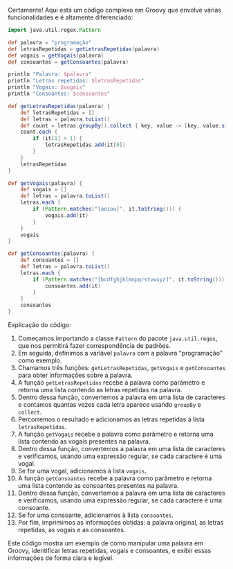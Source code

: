 Certamente! Aqui está um código complexo em Groovy que envolve várias funcionalidades e é altamente diferenciado:

```groovy
import java.util.regex.Pattern

def palavra = "programação"
def letrasRepetidas = getLetrasRepetidas(palavra)
def vogais = getVogais(palavra)
def consoantes = getConsoantes(palavra)

println "Palavra: $palavra"
println "Letras repetidas: $letrasRepetidas"
println "Vogais: $vogais"
println "Consoantes: $consoantes"

def getLetrasRepetidas(palavra) {
    def letrasRepetidas = []
    def letras = palavra.toList()
    def count = letras.groupBy().collect { key, value -> [key, value.size()] }
    count.each {
        if (it[1] > 1) {
            letrasRepetidas.add(it[0])
        }
    }
    letrasRepetidas
}

def getVogais(palavra) {
    def vogais = []
    def letras = palavra.toList()
    letras.each {
        if (Pattern.matches("[aeiou]", it.toString())) {
            vogais.add(it)
        }
    }
    vogais
}

def getConsoantes(palavra) {
    def consoantes = []
    def letras = palavra.toList()
    letras.each {
        if (Pattern.matches("[bcdfghjklmnpqrstvwxyz]", it.toString())) {
            consoantes.add(it)
        }
    }
    consoantes
}
```

Explicação do código:

1. Começamos importando a classe `Pattern` do pacote `java.util.regex`, que nos permitirá fazer correspondência de padrões.
2. Em seguida, definimos a variável `palavra` com a palavra "programação" como exemplo.
3. Chamamos três funções: `getLetrasRepetidas`, `getVogais` e `getConsoantes` para obter informações sobre a palavra.
4. A função `getLetrasRepetidas` recebe a palavra como parâmetro e retorna uma lista contendo as letras repetidas na palavra.
5. Dentro dessa função, convertemos a palavra em uma lista de caracteres e contamos quantas vezes cada letra aparece usando `groupBy` e `collect`.
6. Percorremos o resultado e adicionamos as letras repetidas à lista `letrasRepetidas`.
7. A função `getVogais` recebe a palavra como parâmetro e retorna uma lista contendo as vogais presentes na palavra.
8. Dentro dessa função, convertemos a palavra em uma lista de caracteres e verificamos, usando uma expressão regular, se cada caractere é uma vogal.
9. Se for uma vogal, adicionamos à lista `vogais`.
10. A função `getConsoantes` recebe a palavra como parâmetro e retorna uma lista contendo as consoantes presentes na palavra.
11. Dentro dessa função, convertemos a palavra em uma lista de caracteres e verificamos, usando uma expressão regular, se cada caractere é uma consoante.
12. Se for uma consoante, adicionamos à lista `consoantes`.
13. Por fim, imprimimos as informações obtidas: a palavra original, as letras repetidas, as vogais e as consoantes.

Este código mostra um exemplo de como manipular uma palavra em Groovy, identificar letras repetidas, vogais e consoantes, e exibir essas informações de forma clara e legível.